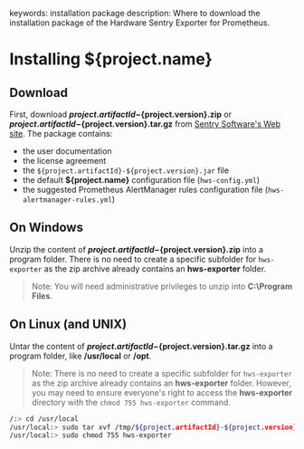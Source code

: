 keywords: installation package
description: Where to download the installation package of the Hardware Sentry Exporter for Prometheus.

# Installing ${project.name}

## Download

First, download **${project.artifactId}-${project.version}.zip** or **${project.artifactId}-${project.version}.tar.gz** from [Sentry Software's Web site](https://www.sentrysoftware.com/downloads/products-for-prometheus.html). The package contains:

* the user documentation
* the license agreement
* the `${project.artifactId}-${project.version}.jar` file
* the default **${project.name}** configuration file (`hws-config.yml`)
* the suggested Prometheus AlertManager rules configuration file (`hws-alertmanager-rules.yml`)

## On Windows

Unzip the content of **${project.artifactId}-${project.version}.zip** into a program folder. There is no need to create a specific subfolder for `hws-exporter` as the zip archive already contains an **hws-exporter** folder.

> Note: You will need administrative privileges to unzip into **C:\Program Files**.

## On Linux (and UNIX)

Untar the content of **${project.artifactId}-${project.version}.tar.gz** into a program folder, like **/usr/local** or **/opt**.

> Note: There is no need to create a specific subfolder for `hws-exporter` as the zip archive already contains an **hws-exporter** folder. However, you may need to ensure everyone's right to access the **hws-exporter** directory with the `chmod 755 hws-exporter` command.

```bash
/:> cd /usr/local
/usr/local:> sudo tar xvf /tmp/${project.artifactId}-${project.version}.tar.gz
/usr/local:> sudo chmod 755 hws-exporter
```